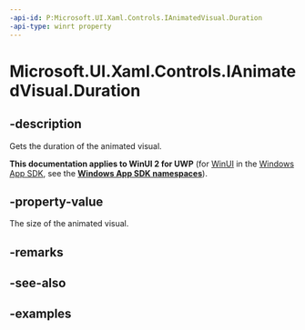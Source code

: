 ```yaml
---
-api-id: P:Microsoft.UI.Xaml.Controls.IAnimatedVisual.Duration
-api-type: winrt property
---
```


<!-- Property syntax.
public TimeSpan Duration { get; }
-->

# Microsoft.UI.Xaml.Controls.IAnimatedVisual.Duration

## -description

Gets the duration of the animated visual.

**This documentation applies to WinUI 2 for UWP** (for [WinUI](/windows/apps/winui/winui3/) in the [Windows App SDK](/windows/apps/windows-app-sdk/), see the **[Windows App SDK namespaces](/windows/windows-app-sdk/api/winrt/)**).

## -property-value

The size of the animated visual.

## -remarks

## -see-also

## -examples

